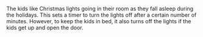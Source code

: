 The kids like Christmas lights going in their room as they fall asleep during the holidays. This sets a timer to turn
the lights off after a certain number of minutes. However, to keep the kids in bed, it also turns off the lights if the
kids get up and open the door.
